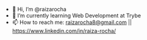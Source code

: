 - 👋 Hi, I’m @raizarocha
- 🌱 I’m currently learning Web Development at Trybe
- 📫 How to reach me: raizarocha8@gmail.com || https://www.linkedin.com/in/raiza-rocha/

<!---
raizarocha/raizarocha is a ✨ special ✨ repository because its `README.md` (this file) appears on your GitHub profile.
You can click the Preview link to take a look at your changes.
--->
